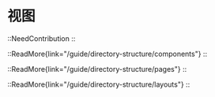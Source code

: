 # 视图

::NeedContribution
::

::ReadMore{link="/guide/directory-structure/components"}
::

::ReadMore{link="/guide/directory-structure/pages"}
::

::ReadMore{link="/guide/directory-structure/layouts"}
::
